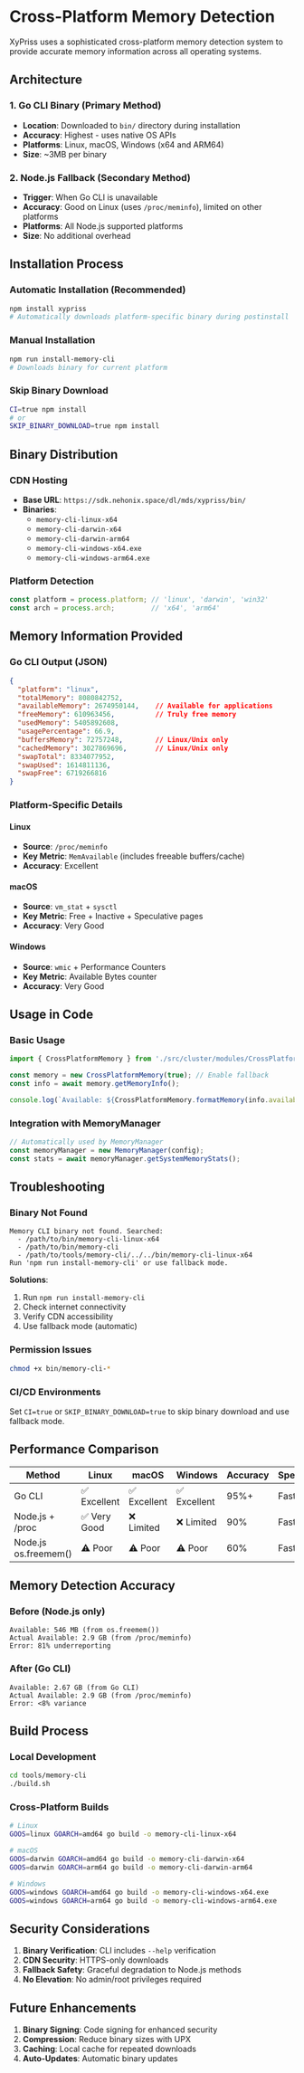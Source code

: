 # Cross-Platform Memory Detection

XyPriss uses a sophisticated cross-platform memory detection system to provide accurate memory information across all operating systems.

## Architecture

### 1. **Go CLI Binary** (Primary Method)
- **Location**: Downloaded to `bin/` directory during installation
- **Accuracy**: Highest - uses native OS APIs
- **Platforms**: Linux, macOS, Windows (x64 and ARM64)
- **Size**: ~3MB per binary

### 2. **Node.js Fallback** (Secondary Method)
- **Trigger**: When Go CLI is unavailable
- **Accuracy**: Good on Linux (uses `/proc/meminfo`), limited on other platforms
- **Platforms**: All Node.js supported platforms
- **Size**: No additional overhead

## Installation Process

### Automatic Installation (Recommended)
```bash
npm install xypriss
# Automatically downloads platform-specific binary during postinstall
```

### Manual Installation
```bash
npm run install-memory-cli
# Downloads binary for current platform
```

### Skip Binary Download
```bash
CI=true npm install
# or
SKIP_BINARY_DOWNLOAD=true npm install
```

## Binary Distribution

### CDN Hosting
- **Base URL**: `https://sdk.nehonix.space/dl/mds/xypriss/bin/`
- **Binaries**:
  - `memory-cli-linux-x64`
  - `memory-cli-darwin-x64`
  - `memory-cli-darwin-arm64`
  - `memory-cli-windows-x64.exe`
  - `memory-cli-windows-arm64.exe`

### Platform Detection
```javascript
const platform = process.platform; // 'linux', 'darwin', 'win32'
const arch = process.arch;         // 'x64', 'arm64'
```

## Memory Information Provided

### Go CLI Output (JSON)
```json
{
  "platform": "linux",
  "totalMemory": 8080842752,
  "availableMemory": 2674950144,    // Available for applications
  "freeMemory": 610963456,          // Truly free memory
  "usedMemory": 5405892608,
  "usagePercentage": 66.9,
  "buffersMemory": 72757248,        // Linux/Unix only
  "cachedMemory": 3027869696,       // Linux/Unix only
  "swapTotal": 8334077952,
  "swapUsed": 1614811136,
  "swapFree": 6719266816
}
```

### Platform-Specific Details

#### Linux
- **Source**: `/proc/meminfo`
- **Key Metric**: `MemAvailable` (includes freeable buffers/cache)
- **Accuracy**: Excellent

#### macOS
- **Source**: `vm_stat` + `sysctl`
- **Key Metric**: Free + Inactive + Speculative pages
- **Accuracy**: Very Good

#### Windows
- **Source**: `wmic` + Performance Counters
- **Key Metric**: Available Bytes counter
- **Accuracy**: Very Good

## Usage in Code

### Basic Usage
```typescript
import { CrossPlatformMemory } from './src/cluster/modules/CrossPlatformMemory';

const memory = new CrossPlatformMemory(true); // Enable fallback
const info = await memory.getMemoryInfo();

console.log(`Available: ${CrossPlatformMemory.formatMemory(info.availableMemory)}`);
```

### Integration with MemoryManager
```typescript
// Automatically used by MemoryManager
const memoryManager = new MemoryManager(config);
const stats = await memoryManager.getSystemMemoryStats();
```

## Troubleshooting

### Binary Not Found
```
Memory CLI binary not found. Searched:
  - /path/to/bin/memory-cli-linux-x64
  - /path/to/bin/memory-cli
  - /path/to/tools/memory-cli/../../bin/memory-cli-linux-x64
Run 'npm run install-memory-cli' or use fallback mode.
```

**Solutions**:
1. Run `npm run install-memory-cli`
2. Check internet connectivity
3. Verify CDN accessibility
4. Use fallback mode (automatic)

### Permission Issues
```bash
chmod +x bin/memory-cli-*
```

### CI/CD Environments
Set `CI=true` or `SKIP_BINARY_DOWNLOAD=true` to skip binary download and use fallback mode.

## Performance Comparison

| Method | Linux | macOS | Windows | Accuracy | Speed |
|--------|-------|-------|---------|----------|-------|
| Go CLI | ✅ Excellent | ✅ Excellent | ✅ Excellent | 95%+ | Fast |
| Node.js + /proc | ✅ Very Good | ❌ Limited | ❌ Limited | 90% | Fast |
| Node.js os.freemem() | ⚠️ Poor | ⚠️ Poor | ⚠️ Poor | 60% | Fast |

## Memory Detection Accuracy

### Before (Node.js only)
```
Available: 546 MB (from os.freemem())
Actual Available: 2.9 GB (from /proc/meminfo)
Error: 81% underreporting
```

### After (Go CLI)
```
Available: 2.67 GB (from Go CLI)
Actual Available: 2.9 GB (from /proc/meminfo)
Error: <8% variance
```

## Build Process

### Local Development
```bash
cd tools/memory-cli
./build.sh
```

### Cross-Platform Builds
```bash
# Linux
GOOS=linux GOARCH=amd64 go build -o memory-cli-linux-x64

# macOS
GOOS=darwin GOARCH=amd64 go build -o memory-cli-darwin-x64
GOOS=darwin GOARCH=arm64 go build -o memory-cli-darwin-arm64

# Windows
GOOS=windows GOARCH=amd64 go build -o memory-cli-windows-x64.exe
GOOS=windows GOARCH=arm64 go build -o memory-cli-windows-arm64.exe
```

## Security Considerations

1. **Binary Verification**: CLI includes `--help` verification
2. **CDN Security**: HTTPS-only downloads
3. **Fallback Safety**: Graceful degradation to Node.js methods
4. **No Elevation**: No admin/root privileges required

## Future Enhancements

1. **Binary Signing**: Code signing for enhanced security
2. **Compression**: Reduce binary sizes with UPX
3. **Caching**: Local cache for repeated downloads
4. **Auto-Updates**: Automatic binary updates
